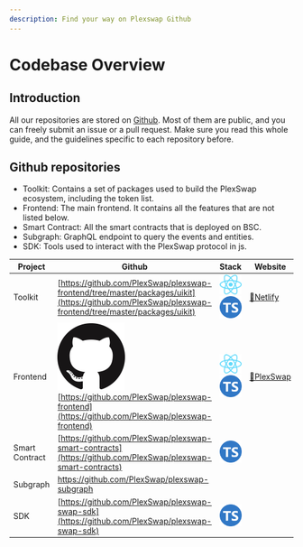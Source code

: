 ```yaml
---
description: Find your way on Plexswap Github
---
```


# Codebase Overview

## Introduction

All our repositories are stored on [Github](https://github.com/PlexSwap). Most of them are public, and you can freely submit an issue or a pull request. Make sure you read this whole guide, and the guidelines specific to each repository before.

## Github repositories

* Toolkit: Contains a set of packages used to build the PlexSwap ecosystem, including the token list.
* Frontend: The main frontend. It contains all the features that are not listed below.
* Smart Contract: All the smart contracts that is deployed on BSC.
* Subgraph: GraphQL endpoint to query the events and entities.
* SDK: Tools used to interact with the PlexSwap protocol in js.

| Project        | Github                                                                                                                                                                                                                                    | Stack                                                                                                                                                                                                                                                                    | Website                                            |
| -------------- | ----------------------------------------------------------------------------------------------------------------------------------------------------------------------------------------------------------------------------------------- | ------------------------------------------------------------------------------------------------------------------------------------------------------------------------------------------------------------------------------------------------------------------------ | -------------------------------------------------- |
| Toolkit        | [https://github.com/PlexSwap/plexswap-frontend/tree/master/packages/uikit](https://github.com/PlexSwap/plexswap-frontend/tree/master/packages/uikit)                                                                                  | <img src="../../.gitbook/assets/download.svg" alt="" data-size="line"><img src="../../.gitbook/assets/ts-logo-round-128.svg" alt="" data-size="line">                                                                                                                    | [🔗Netlify](https://PlexSwap-uikit.netlify.app) |
| Frontend       | [<img src="../../.gitbook/assets/GitHub-Mark-120px-plus.png" alt="" data-size="line">](https://github.com/PlexSwap/plexswap-frontend)[https://github.com/PlexSwap/plexswap-frontend](https://github.com/PlexSwap/plexswap-frontend) | <img src="../../.gitbook/assets/download.svg" alt="" data-size="line"><img src="../../.gitbook/assets/ts-logo-round-128.svg" alt="" data-size="line">                                                                                                                    | [🔗PlexSwap](https://PlexSwap.finance)       |
| Smart Contract | [https://github.com/PlexSwap/plexswap-smart-contracts](https://github.com/PlexSwap/plexswap-smart-contracts)                                                                                                                          | <img src="https://ludu-assets.s3.amazonaws.com/lesson-icons/26/OS6xpcvmIL6y0G3ZQW99" alt="" data-size="line"><img src="https://hardhat.org/apple-touch-icon.png" alt="" data-size="line"><img src="../../.gitbook/assets/ts-logo-round-128.svg" alt="" data-size="line"> |                                                    |
| Subgraph       | [https://github.com/PlexSwap/plexswap-subgraph ](https://github.com/PlexSwap/plexswap-subgraph)                                                                                                                                       | <img src="https://upload.wikimedia.org/wikipedia/commons/thumb/1/17/GraphQL_Logo.svg/1200px-GraphQL_Logo.svg.png" alt="" data-size="line">                                                                                                                               |                                                    |
| SDK            | [https://github.com/PlexSwap/plexswap-swap-sdk](https://github.com/PlexSwap/plexswap-swap-sdk)                                                                                                                                        | <img src="../../.gitbook/assets/ts-logo-round-128.svg" alt="" data-size="line">                                                                                                                                                                                          |                                                    |

